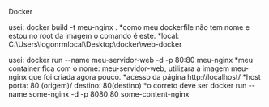 Docker

usei: docker build -t meu-nginx .
*como meu dockerfile não tem nome e estou no root da imagem o comando é este.
*local: C:\Users\logonrmlocal\Desktop\docker\web-docker

usei: docker run --name meu-servidor-web -d -p 80:80 meu-nginx
*meu container fica com o nome: meu-servidor-web, utilizara a imagem meu-nginx que foi criada agora pouco.
*acesso da página http://localhost/
*host porta: 80 (origem)/ destino: 80(destino)
*o correto deve ser docker run --name some-nginx -d -p 8080:80 some-content-nginx